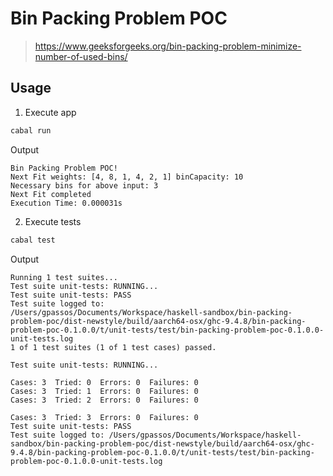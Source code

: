 # Bin Packing Problem POC

> https://www.geeksforgeeks.org/bin-packing-problem-minimize-number-of-used-bins/

## Usage

1. Execute app
```bash
cabal run
```

Output
```
Bin Packing Problem POC!
Next Fit weights: [4, 8, 1, 4, 2, 1] binCapacity: 10
Necessary bins for above input: 3
Next Fit completed
Execution Time: 0.000031s
```

2. Execute tests
```bash
cabal test
```

Output
```
Running 1 test suites...
Test suite unit-tests: RUNNING...
Test suite unit-tests: PASS
Test suite logged to:
/Users/gpassos/Documents/Workspace/haskell-sandbox/bin-packing-problem-poc/dist-newstyle/build/aarch64-osx/ghc-9.4.8/bin-packing-problem-poc-0.1.0.0/t/unit-tests/test/bin-packing-problem-poc-0.1.0.0-unit-tests.log
1 of 1 test suites (1 of 1 test cases) passed.
```

```
Test suite unit-tests: RUNNING...

Cases: 3  Tried: 0  Errors: 0  Failures: 0
Cases: 3  Tried: 1  Errors: 0  Failures: 0
Cases: 3  Tried: 2  Errors: 0  Failures: 0
                                          
Cases: 3  Tried: 3  Errors: 0  Failures: 0
Test suite unit-tests: PASS
Test suite logged to: /Users/gpassos/Documents/Workspace/haskell-sandbox/bin-packing-problem-poc/dist-newstyle/build/aarch64-osx/ghc-9.4.8/bin-packing-problem-poc-0.1.0.0/t/unit-tests/test/bin-packing-problem-poc-0.1.0.0-unit-tests.log
```